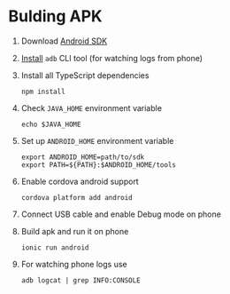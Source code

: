# Bulding APK

1. Download [Android SDK](https://dl.google.com/android/repository/sdk-tools-darwin-3859397.zip)

2. [Install](https://stackoverflow.com/questions/31374085/installing-adb-on-mac-os-x) ``adb`` CLI tool (for watching logs from phone)

3. Install all TypeScript dependencies
    ```
    npm install
    ```

4. Check ``JAVA_HOME`` environment variable
    ```
    echo $JAVA_HOME
    ```

5. Set up ``ANDROID_HOME`` environment variable
    ```
    export ANDROID_HOME=path/to/sdk
    export PATH=${PATH}:$ANDROID_HOME/tools
    ```
6. Enable cordova android support
    ```
    cordova platform add android
    ```

7. Connect USB cable and enable Debug mode on phone

8. Build apk and run it on phone
    ```
    ionic run android
    ```
9. For watching phone logs use
    ```
    adb logcat | grep INFO:CONSOLE
    ```
